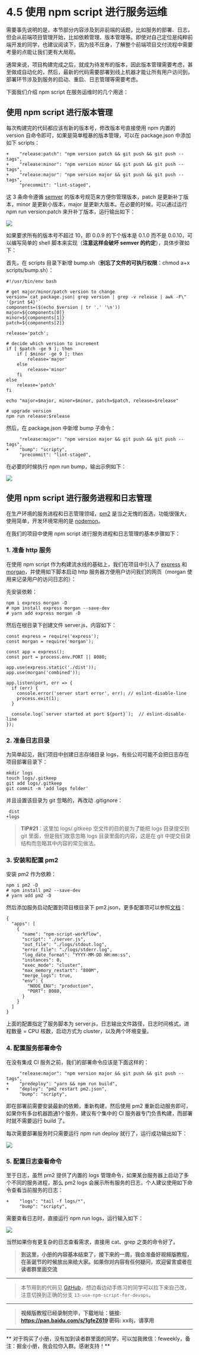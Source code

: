 # 4.5 使用 npm script 进行服务运维

需要事先说明的是，本节部分内容涉及到非前端的话题，比如服务的部署、日志，但会从前端项目管理开始，比如依赖管理、版本管理等。即使对自己定位是纯粹前端开发的同学，也建议阅读下，因为技不压身，了解整个前端项目交付流程中需要考量的点能让我们更有大局观。

通常来说，项目构建完成之后，就成为待发布的版本，因此版本管理需要考虑，甚至做成自动化的，然后，最新的代码需要部署到线上机器才能让所有用户访问到，部署环节涉及到服务的启动、重启、日志管理等需要考虑。

下面我们介绍 npm script 在服务运维时的几个用途：

## 使用 npm script 进行版本管理

每次构建完的代码都应该有新的版本号，修改版本号直接使用 npm 内置的 version 自命令即可，如果是简单粗暴的版本管理，可以在 package.json 中添加如下 scripts：

```
+    "release:patch": "npm version patch && git push && git push --tags",
+    "release:minor": "npm version minor && git push && git push --tags",
+    "release:major": "npm version major && git push && git push --tags",
     "precommit": "lint-staged",

```

这 3 条命令遵循 [semver](https://semver.org) 的版本号规范来方便你管理版本，patch 是更新补丁版本，minor 是更新小版本，major 是更新大版本。在必要的时候，可以通过运行 npm run version:patch 来升补丁版本，运行输出如下：

![](https://p1-jj.byteimg.com/tos-cn-i-t2oaga2asx/gold-user-assets/2017/12/18/16066e6e3d85b6cd~tplv-t2oaga2asx-jj-mark:1512:0:0:0:q75.png?w=910&h=943&f=png&s=144886)

如果要求所有的版本号不超过 10，即 0.0.9 的下个版本是 0.1.0 而不是 0.0.10，可以编写简单的 shell 脚本来实现（**注意这样会破坏 semver 的约定**），具体步骤如下：

首先，在 scripts 目录下新增 bump.sh（**别忘了文件的可执行权限**：chmod a+x scripts/bump.sh）：

```
#!/usr/bin/env bash

# get major/minor/patch version to change
version=`cat package.json| grep version | grep -v release | awk -F\" '{print $4}'`
components=($(echo $version | tr '.' '\n'))
major=${components[0]}
minor=${components[1]}
patch=${components[2]}

release='patch';

# decide which version to increment
if [ $patch -ge 9 ]; then
    if [ $minor -ge 9 ]; then
        release='major'
    else
        release='minor'
    fi
else
    release='patch'
fi

echo "major=$major, minor=$minor, patch=$patch, release=$release"

# upgrade version
npm run release:$release

```

然后，在 package.json 中新增 bump 子命令：

```
     "release:major": "npm version major && git push && git push --tags",
+    "bump": "scripty",
     "precommit": "lint-staged",

```

在必要的时候执行 npm run bump，输出示例如下：

![](https://p1-jj.byteimg.com/tos-cn-i-t2oaga2asx/gold-user-assets/2017/12/18/16066e70eb4a0193~tplv-t2oaga2asx-jj-mark:1512:0:0:0:q75.png?w=1001&h=1143&f=png&s=165735)

## 使用 npm script 进行服务进程和日志管理

在生产环境的服务进程和日志管理领域，[pm2](http://pm2.keymetrics.io) 是当之无愧的首选，功能很强大，使用简单，开发环境常用的是 [nodemon](https://www.npmjs.com/package/nodemon)。

在我们的项目中使用 npm script 进行服务进程和日志管理的基本步骤如下：

### 1\. 准备 http 服务

在使用 npm script 作为构建流水线的基础上，我们在项目中引入了 [express](https://www.npmjs.com/package/express) 和 [morgan](https://www.npmjs.com/package/morgan)，并使用如下脚本启动 http 服务器方便用户访问我们的网页（morgan 使用来记录用户的访问日志的）：

先安装依赖：

```
npm i express morgan -D
# npm install express morgan --save-dev
# yarn add express morgan -D

```

然后在根目录下创建文件 server.js，内容如下：

```
const express = require('express');
const morgan = require('morgan');

const app = express();
const port = process.env.PORT || 8080;

app.use(express.static('./dist'));
app.use(morgan('combined'));

app.listen(port, err => {
  if (err) {
    console.error('server start error', err); // eslint-disable-line
    process.exit(1);
  }

  console.log(`server started at port ${port}`);  // eslint-disable-line
});

```

### 2\. 准备日志目录

为简单起见，我们项目中创建日志存储目录 logs，有些公司可能不会把日志存在项目部署目录下：

```
mkdir logs
touch logs/.gitkeep
git add logs/.gitkeep
git commit -m 'add logs folder'

```

并且设置该目录为 git 忽略的，再改动 .gitignore：

```
 dist
+logs

```

> **TIP#21**：这里加 logs/.gitkeep 空文件的目的是为了能把 logs 目录提交到 git 里面，但是我们故意忽略 logs 目录里面的内容，这是在 git 中提交目录结构而忽略其中内容的常见做法。

### 3\. 安装和配置 pm2

安装 pm2 作为依赖：

```
npm i pm2 -D
# npm install pm2 --save-dev
# yarn add pm2 -D

```

然后添加服务启动配置到项目根目录下 pm2.json，更多配置项可以参照[文档](http://pm2.keymetrics.io/docs/usage/application-declaration)：

```
{
  "apps": [
    {
      "name": "npm-script-workflow",
      "script": "./server.js",
      "out_file": "./logs/stdout.log",
      "error_file": "./logs/stderr.log",
      "log_date_format": "YYYY-MM-DD HH:mm:ss",
      "instances": 0,
      "exec_mode": "cluster",
      "max_memory_restart": "800M",
      "merge_logs": true,
      "env": {
        "NODE_ENV": "production",
        "PORT": 8080,
      }
    }
  ]
}

```

上面的配置指定了服务脚本为 server.js，日志输出文件路径，日志时间格式，进程数量 = CPU 核数，启动方式为 cluster，以及两个环境变量。

### 4\. 配置服务部署命令

在没有集成 CI 服务之前，我们的部署命令应该是下面这样的：

```
     "release:major": "npm version major && git push && git push --tags",
+    "predeploy": "yarn && npm run build",
+    "deploy": "pm2 restart pm2.json",
     "bump": "scripty",

```

即在部署前需要安装最新的依赖，重新构建，然后使用 pm2 重新启动服务即可，如果你有多台机器跑通1个服务，建议有个集中的 CI 服务器专门负责构建，而部署时就不需要运行 build 了。

每次需要部署服务时只需要运行 npm run deploy 就行了，运行成功输出如下：

![](https://p1-jj.byteimg.com/tos-cn-i-t2oaga2asx/gold-user-assets/2017/12/18/16066e77ad30626c~tplv-t2oaga2asx-jj-mark:1512:0:0:0:q75.png?w=1146&h=186&f=png&s=42916)

### 5\. 配置日志查看命令

至于日志，虽然 pm2 提供了内置的 logs 管理命令，如果某台服务器上启动了多个不同的服务进程，那么 pm2 logs 会展示所有服务的日志，个人建议使用如下命令查看当前服务的日志：

```
+    "logs": "tail -f logs/*",
     "bump": "scripty",

```

需要查看日志时，直接运行 npm run logs，运行输入如下：

![](https://p1-jj.byteimg.com/tos-cn-i-t2oaga2asx/gold-user-assets/2017/12/18/16066e7b80b6d828~tplv-t2oaga2asx-jj-mark:1512:0:0:0:q75.png?w=1271&h=354&f=png&s=80687)

当然如果你有更复杂的日志查看需求，直接用 cat、grep 之类的命令好了。

> **到这里，小册的内容基本结束了，接下来的一周，我会准备好视频版教程，在圣诞节的时候放出来给大家。如果你对内容有任何疑问，欢迎留言或者在读者群里面交流**

* * *

> 本节用到的代码见 [GitHub](https://github.com/wangshijun/automated-workflow-with-npm-script/tree/13-use-npm-script-for-devops)，想边看边动手练习的同学可以拉下来自己改，注意切换到正确的分支 `13-use-npm-script-for-devops`。

* * *

> **视频版教程已经录制完毕，下载地址：链接: https://pan.baidu.com/s/1gfeZ619 密码: xx8j，请享用**

* * *

\*\* 对于购买了小册，没有加到读者群里面的同学，可以加我微信：feweekly，备注：掘金小册，我会拉你入群。感谢支持！\*\*